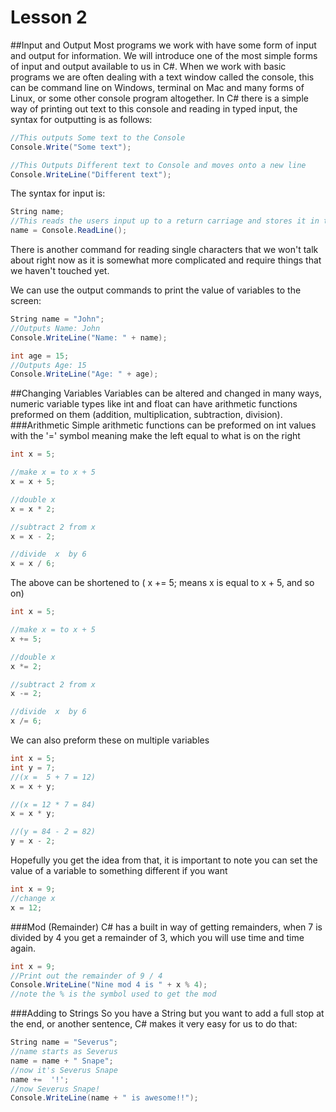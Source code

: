Lesson 2
================  

##Input and Output
Most programs we work with have some form of input and output for information. We will introduce one of the most simple forms of input and output available to us in C#. 
When we work with basic programs we are often dealing with a text window called the console, this can be command line on Windows, terminal on Mac and many forms 
of Linux, or some other console program altogether. In C# there is a simple way of printing out text to this console and reading in typed input, the syntax for outputting is 
as follows:<br>
```C#
//This outputs Some text to the Console
Console.Write("Some text");

//This Outputs Different text to Console and moves onto a new line
Console.WriteLine("Different text");
``` 
The syntax for input is:<br>
```C# 
String name;
//This reads the users input up to a return carriage and stores it in the String name
name = Console.ReadLine();
```
There is another command for reading single characters that we won't talk about right now as it is somewhat more complicated and require things that we haven't touched yet.

We can use the output commands to print the value of variables to the screen:
```C#
String name = "John";
//Outputs Name: John
Console.WriteLine("Name: " + name);

int age = 15;
//Outputs Age: 15
Console.WriteLine("Age: " + age);
``` 

##Changing Variables
Variables can be altered and changed in many ways, numeric variable types like int and float can have arithmetic functions preformed on them (addition, multiplication, subtraction, division). 
###Arithmetic
Simple arithmetic functions can be preformed on int values with the '=' symbol meaning make the left equal to what is on the right
```C#
int x = 5;

//make x = to x + 5  	
x = x + 5;

//double x  				
x = x * 2;

//subtract 2 from x
x = x - 2;

//divide  x  by 6
x = x / 6;
```
The above can be shortened to ( x += 5; means x is equal to x + 5, and so on)
```C#
int x = 5;

//make x = to x + 5  	
x += 5;

//double x  				
x *= 2;

//subtract 2 from x
x -= 2;

//divide  x  by 6
x /= 6;
```
We can also preform these on multiple variables
```C#
int x = 5;
int y = 7;
//(x =  5 + 7 = 12)
x = x + y;

//(x = 12 * 7 = 84)
x = x * y;

//(y = 84 - 2 = 82)
y = x - 2;
``` 
Hopefully you get the idea from that, it is important to note you can set the value of a variable to something different if you want
```C# 
int x = 9;
//change x 
x = 12;
```

###Mod (Remainder)
C# has a built in way of getting remainders, when 7 is divided by 4 you get a remainder of 3, which you will use time and time again.
```C# 
int x = 9;
//Print out the remainder of 9 / 4 
Console.WriteLine("Nine mod 4 is " + x % 4);
//note the % is the symbol used to get the mod 
```
###Adding to Strings
So you have a String but you want to add a full stop at the end, or another sentence, C# makes it very easy for us to do that:
```C#
String name = "Severus";
//name starts as Severus
name = name + " Snape";
//now it's Severus Snape
name +=  '!';
//now Severus Snape!
Console.WriteLine(name + " is awesome!!");
``` 